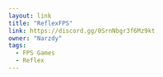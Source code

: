 ```yaml
---
layout: link
title: "ReflexFPS"
link: https://discord.gg/0SrnNbgr3f6Mz9kt
owner: "Narzdy"
tags: 
  - FPS Games
  - Reflex
---
```

